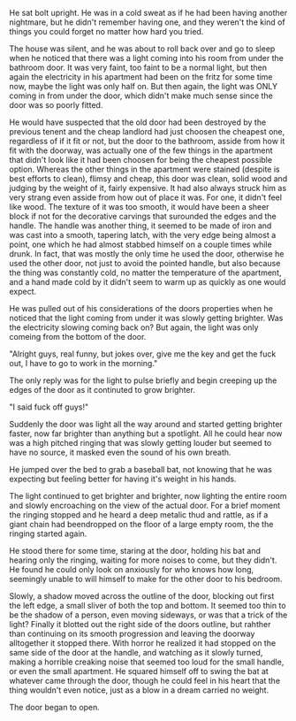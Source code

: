 He sat bolt upright. He was in a cold sweat as if he had been having another 
nightmare, but he didn't remember having one, and they weren't the kind of things 
you could forget no matter how hard you tried.

The house was silent, and he was about to roll back over and go to sleep when he 
noticed that there was a light coming into his room from under the bathroom door. 
It was very faint, too faint to be a normal light, but then again the electricity 
in his apartment had been on the fritz for some time now, maybe the light was 
only half on. But then again, the light was ONLY coming in from under the door, 
which didn't make much sense since the door was so poorly fitted.

He would have suspected that the old door had been destroyed by the previous 
tenent and the cheap landlord had just choosen the cheapest one, regardless of if 
it fit or not, but the door to the bathroom, asside from how it fit with the 
doorway, was actually one of the few things in the apartment that didn't look 
like it had been choosen for being the cheapest possible option. Whereas the 
other things in the apartment were stained (despite is best efforts to clean), 
flimsy and cheap, this door was clean, solid wood and judging by the weight of 
it, fairly expensive. It had also always struck him as very strang even asside 
from how out of place it was. For one, it didn't feel like wood. The texture of 
it was too smooth, it would have been a sheer block if not for the decorative 
carvings that surounded the edges and the handle. The handle was another thing, 
it seemed to be made of iron and was cast into a smooth, tapering latch, with the 
very edge being almost a point, one which he had almost stabbed himself on a 
couple times while drunk. In fact, that was mostly the only time he used the 
door, otherwise he used the other door, not just to avoid the pointed handle, but 
also because the thing was constantly cold, no matter the temperature of the 
apartment, and a hand made cold by it didn't seem to warm up as quickly as one 
would expect.

He was pulled out of his considerations of the doors properties when he noticed 
that the light coming from under it was slowly getting brighter. Was the 
electricity slowing coming back on? But again, the light was only comeing from 
the bottom of the door.

"Alright guys, real funny, but jokes over, give me the key and get the fuck out, 
I have to go to work in the morning."

The only reply was for the light to pulse briefly and begin creeping up the edges 
of the door as it continuted to grow brighter.

"I said fuck off guys!"

Suddenly the door was light all the way around and started getting brighter 
faster, now far brighter than anything but a spotlight. All he could hear now was 
a high pitched ringing that was slowly getting louder but seemed to have no 
source, it masked even the sound of his own breath.

He jumped over the bed to grab a baseball bat, not knowing that he was expecting 
but feeling better for having it's weight in his hands.

The light continued to get brighter and brighter,  now lighting the entire room 
and slowly encroaching on the view of the actual door. For a brief moment the 
ringing stopped and he heard a deep metalic thud and rattle, as if a giant chain 
had beendropped on the floor of a large empty room, the the ringing started again.

He stood there for some time, staring at the door, holding his bat and hearing 
only the ringing, waiting for more noises to come, but they didn't. He found he 
could only look on anxiously for who knows how long, seemingly unable to will 
himself to make for the other door to his bedroom.

Slowly, a shadow moved across the outline of the door, blocking out first the 
left edge, a small sliver of both the top and bottom. It seemed too thin to be 
the shadow of a person, even moving sideways, or was that a trick of the light? 
Finally it blotted out the right side of the doors outline, but rahther than 
continuing on its smooth progression and leaving the doorway alltogether it 
stopped there. With horror he realized it had stopped on the same side of the 
door at the handle, and watching as it slowly turned, making a horrible creaking 
noise that seemed too loud for the small handle, or even the small apartment. He 
squared himself off to swing the bat at whatever came through the door, though he 
could feel in his heart that the thing wouldn't even notice, just as a blow in a 
dream carried no weight.

The door began to open.
